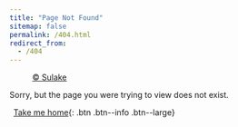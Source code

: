 ```yaml
---
title: "Page Not Found"
sitemap: false
permalink: /404.html
redirect_from: 
  - /404
---
```


<figure class="align-right">
  <img id="randomImage" src=""/>
  <figcaption><a href="https://www.sulake.com/">© Sulake</a></figcaption>
</figure>

<script>
  const randNum = Math.floor(Math.random() * (1 + 1));
  document.getElementById('randomImage').src = 'assets/images/avatars/404_' + randNum + '.png';
</script>

Sorry, but the page you were trying to view does not exist.

[<i class="fa-solid fa-house icon-pad-right"></i> <span style="padding-left: 7px;">Take me home</span>](/){: .btn .btn--info .btn--large}